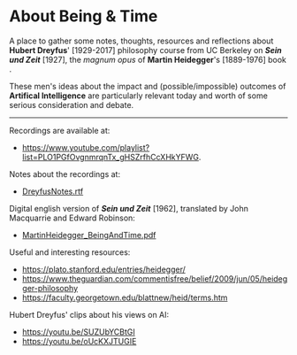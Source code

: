 # About Being & Time 

A place to gather some notes, thoughts, resources and reflections about **Hubert Dreyfus**' [1929-2017] philosophy course from UC Berkeley on ***Sein und Zeit*** [1927], the *magnum opus* of **Martin Heidegger**'s [1889-1976] book . 

These men's ideas about the impact and (possible/impossible) outcomes of **Artifical Intelligence** are particularly relevant today and worth of some serious consideration and debate.

---------

Recordings are available at: 
- https://www.youtube.com/playlist?list=PLO1PGfOvgnmrqnTx_gHSZrfhCcXHkYFWG. 

Notes about the recordings at:
- [DreyfusNotes.rtf](https://github.com/otnemrasordep/heideggerando/blob/master/DreyfusNotes.rtf)

Digital english version of ***Sein und Zeit*** [1962], translated by John Macquarrie and Edward Robinson:
- [MartinHeidegger_BeingAndTime.pdf](https://github.com/otnemrasordep/heideggerando/blob/master/Martin%20Heidegger_Being%20and%20time.pdf)

Useful and interesting resources:
- https://plato.stanford.edu/entries/heidegger/
- https://www.theguardian.com/commentisfree/belief/2009/jun/05/heidegger-philosophy
- https://faculty.georgetown.edu/blattnew/heid/terms.htm

Hubert Dreyfus' clips about his views on AI:
- https://youtu.be/SUZUbYCBtGI
- https://youtu.be/oUcKXJTUGIE
